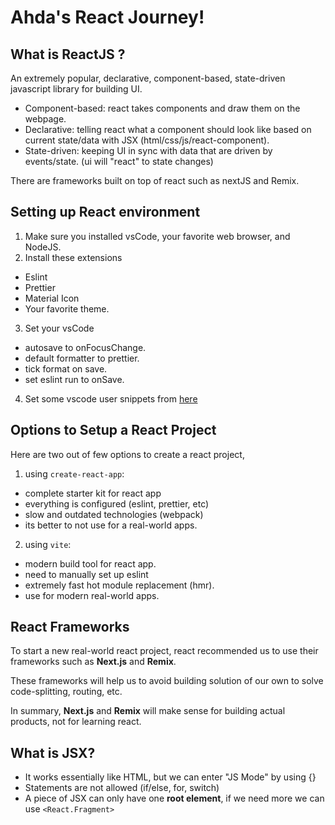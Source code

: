 # Ahda's React Journey!

## What is ReactJS ?

An extremely popular, declarative, component-based, state-driven javascript library for building UI.

- Component-based: react takes components and draw them on the webpage.
- Declarative: telling react what a component should look like based on current state/data with JSX (html/css/js/react-component).
- State-driven: keeping UI in sync with data that are driven by events/state. (ui will "react" to state changes)

There are frameworks built on top of react such as nextJS and Remix.

## Setting up React environment

1. Make sure you installed vsCode, your favorite web browser, and NodeJS.
2. Install these extensions

- Eslint
- Prettier
- Material Icon
- Your favorite theme.

3. Set your vsCode

- autosave to onFocusChange.
- default formatter to prettier.
- tick format on save.
- set eslint run to onSave.

4. Set some vscode user snippets from [here](https://github.com/jonasschmedtmann/ultimate-react-course/blob/main/00-setup/snippets.json)

## Options to Setup a React Project

Here are two out of few options to create a react project,

1. using `create-react-app`:

- complete starter kit for react app
- everything is configured (eslint, prettier, etc)
- slow and outdated technologies (webpack)
- its better to not use for a real-world apps.

2. using `vite`:

- modern build tool for react app.
- need to manually set up eslint
- extremely fast hot module replacement (hmr).
- use for modern real-world apps.

## React Frameworks

To start a new real-world react project, react recommended us to use their frameworks such as **Next.js** and **Remix**.

These frameworks will help us to avoid building solution of our own to solve code-splitting, routing, etc.

In summary, **Next.js** and **Remix** will make sense for building actual products, not for learning react.

## What is JSX?

- It works essentially like HTML, but we can enter "JS Mode" by using {}
- Statements are not allowed (if/else, for, switch)
- A piece of JSX can only have one **root element**, if we need more we can use `<React.Fragment>`
